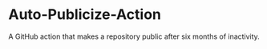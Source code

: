 # Auto-Publicize-Action
A GitHub action that makes a repository public after six months of inactivity.

